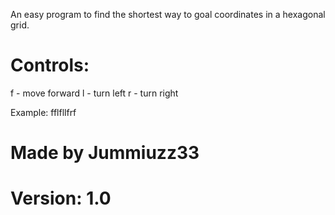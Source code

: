 An easy program to find the shortest way to goal coordinates in a hexagonal grid.

# Controls:
f - move forward
l - turn left
r - turn right

Example: fflfllfrf

# Made by Jummiuzz33
# Version: 1.0
